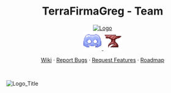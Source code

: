 

<div align="center">
  <h1>TerraFirmaGreg - Team</h1>
  <a href="https://github.com/TerraFirmaGreg-Team">
    <img src="https://github.com/TerraFirmaGreg-Team/.github/blob/main/branding/icon/v3/1080x_1080p_still_ring.gif?raw=true" alt="Logo" height="120"/>
  </a>
  <br/>
  <a href="https://discord.gg/AEaCzCTUwQ">
    <img src="https://github.com/TerraFirmaGreg-Team/.github/blob/main/branding/button/brands/discord_logo_32x.png?raw=true" alt="Join our Discord" height="50"/>
  </a>
  <a href="https://www.curseforge.com/members/terrafirmagreg/projects">
    <img src="https://github.com/TerraFirmaGreg-Team/.github/blob/main/branding/button/brands/curseforge_logo_32x.png?raw=true" alt="Available on CurseForge" height="50"/>
  </a>
  <br/>
  <p align="center">
    <a href="https://github.com/TerraFirmaGreg-Team/.github/wiki">Wiki</a>
    ·
    <a href="https://github.com/TerraFirmaGreg-Team/.github/issues">Report Bugs</a>
    ·
    <a href="https://github.com/TerraFirmaGreg-Team/.github/issues">Request Features</a>
    ·
    <a href="https://github.com/orgs/TerraFirmaGreg-Team/projects/16">Roadmap</a>
  </p>
</div>

<br/>

![Logo_Title](https://github.com/TerraFirmaGreg-Team/.github/blob/main/storage/modern/title_logo.png?raw=true)

